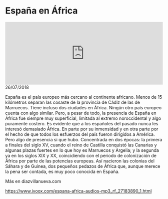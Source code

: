 # España en África
<iframe id='audio_88903085' frameborder='0' allowfullscreen='' scrolling='no' height='200' style='width:100%;' src='https://www.ivoox.com/player_ej_27183890_6_1.html' loading='lazy'></iframe>26/07/2018

España es el país europeo más cercano al continente africano. Menos de 15 kilómetros separan las cosaste de la provincia de Cádiz de las de Marruecos. Tiene incluso dos ciudades en África. Ningún otro país europeo cuenta con algo similar. Pero, a pesar de todo, la presencia de España en África fue siempre muy superficial, limitada al extremo noroccidental y algo puramente costero. Es evidente que a  los españoles del pasado nunca les interesó demasiado África. En parte por su inmensidad y en otra parte por el hecho de que todos los esfuerzos del país fueron dirigidos a América. Pero algo de presencia si que hubo. Concentrada en dos épocas: la primera a finales del siglo XV, cuando el reino de Castilla conquistó las Canarias y algunas plazas fuertes en lo que hoy es Marruecos y Argelia; y la segunda ya en los siglos XIX y XX, coincidiendo con el periodo de colonización de África por parte de las potencias europeas. Así nacieron las colonias del Sáhara y de Guinea, dos pequeños pedazos de África que, aunque merece la pena ser contada, es muy poco conocida en España. 

 Más en diazvillanueva.com

https://www.ivoox.com/espana-africa-audios-mp3_rf_27183890_1.html
